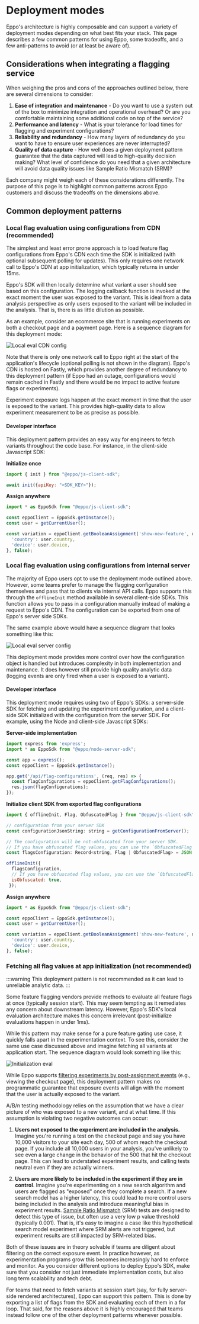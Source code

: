 # Deployment modes

Eppo's architecture is highly composable and can support a variety of deployment modes depending on what best fits your stack. This page describes a few common patterns for using Eppo, some tradeoffs, and a few anti-patterns to avoid (or at least be aware of).

## Considerations when integrating a flagging service

When weighing the pros and cons of the approaches outlined below, there are several dimensions to consider:

1. **Ease of integration and maintenance** - Do you want to use a system out of the box to minimize integration and operational overhead? Or are you comfortable maintaining some additional code on top of the service?
2. **Performance and latency** - What is your tolerance for load times for flagging and experiment configurations?
3. **Reliability and redundancy** - How many layers of redundancy do you want to have to ensure user experiences are never interrupted?
4. **Quality of data capture** - How well does a given deployment pattern guarantee that the data captured will lead to high-quality decision making? What level of confidence do you need that a given architecture will avoid data quality issues like Sample Ratio Mismatch (SRM)?

Each company might weigh each of these considerations differently. The purpose of this page is to highlight common patterns across Eppo customers and discuss the tradeoffs on the dimensions above.

## Common deployment patterns 

### Local flag evaluation using configurations from CDN (recommended)

The simplest and least error prone approach is to load feature flag configurations from Eppo's CDN each time the SDK is initialized (with optional subsequent polling for updates). This only requires one network call to Eppo's CDN at app initialization, which typically returns in under 15ms. 

Eppo's SDK will then locally determine what variant a user should see based on this configuration. The logging callback function is invoked at the exact moment the user was exposed to the variant. This is ideal from a data analysis perspective as only users exposed to the variant will be included in the analysis. That is, there is as little dilution as possible.

As an example, consider an ecommerce site that is running experiments on both a checkout page and a payment page. Here is a sequence diagram for this deployment mode:

![Local eval CDN config](/img/feature-flagging/architecture/local-eval-cdn-config.png)

Note that there is only one network call to Eppo right at the start of the application's lifecycle (optional polling is not shown in the diagram). Eppo's CDN is hosted on Fastly, which provides another degree of redundancy to this deployment pattern (if Eppo had an outage, configurations would remain cached in Fastly and there would be no impact to active feature flags or experiments).

Experiment exposure logs happen at the exact moment in time that the user is exposed to the variant. This provides high-quality data to allow experiment measurement to be as precise as possible.

#### Developer interface

This deployment pattern provides an easy way for engineers to fetch variants throughout the code base. For instance, in the client-side Javascript SDK:

**Initialize once**

```javascript
import { init } from "@eppo/js-client-sdk";

await init({apiKey: "<SDK_KEY>"});
```

**Assign anywhere**

```javascript
import * as EppoSdk from "@eppo/js-client-sdk";

const eppoClient = EppoSdk.getInstance();
const user = getCurrentUser();

const variation = eppoClient.getBooleanAssignment('show-new-feature', user.id, { 
  'country': user.country,
  'device': user.device,
}, false);
```


### Local flag evaluation using configurations from internal server

The majority of Eppo users opt to use the deployment mode outlined above. However, some teams prefer to manage the flagging configuration themselves and pass that to clients via internal API calls. Eppo supports this through the `offlineInit` method available in several client-side SDKs. This function allows you to pass in a configuration manually instead of making a request to Eppo's CDN. The configuration can be exported from one of Eppo's server side SDKs. 

The same example above would have a sequence diagram that looks something like this:

![Local eval server config](/img/feature-flagging/architecture/local-eval-internal-config.png)

This deployment mode provides more control over how the configuration object is handled but introduces complexity in both implementation and maintenance. It does however still provide high quality analytic data (logging events are only fired when a user is exposed to a variant).

#### Developer interface

This deployment mode requires using two of Eppo's SDKs: a server-side SDK for fetching and updating the experiment configuration, and a client-side SDK initialized with the configuration from the server SDK. For example, using the Node and client-side Javascript SDKs:

**Server-side implementation**

```javascript
import express from 'express';
import * as EppoSdk from "@eppo/node-server-sdk";

const app = express();
const eppoClient = EppoSdk.getInstance();

app.get('/api/flag-configurations', (req, res) => {
  const flagConfigurations = eppoClient.getFlagConfigurations();
  res.json(flagConfigurations);
});
```

**Initialize client SDK from exported flag configurations**

```javascript
import { offlineInit, Flag, ObfuscatedFlag } from "@eppo/js-client-sdk";

// configuration from your server SDK
const configurationJsonString: string = getConfigurationFromServer();

// The configuration will be not-obfuscated from your server SDK.
// If you have obfuscated flag values, you can use the `ObfuscatedFlag` type.
const flagsConfiguration: Record<string, Flag | ObfuscatedFlag> = JSON.parse(configurationJsonString);

offlineInit({ 
  flagsConfiguration,
  // If you have obfuscated flag values, you can use the `ObfuscatedFlag` type.
  isObfuscated: true,
 });
 ```

**Assign anywhere**

```javascript
import * as EppoSdk from "@eppo/js-client-sdk";

const eppoClient = EppoSdk.getInstance();
const user = getCurrentUser();

const variation = eppoClient.getBooleanAssignment('show-new-feature', user.id, { 
  'country': user.country,
  'device': user.device,
}, false);
```

### Fetching all flag values at app initialization (not recommended)

:::warning
This deployment pattern is not recommended as it can lead to unreliable analytic data. 
:::

Some feature flagging vendors provide methods to evaluate all feature flags at once (typically session start). This may seem tempting as it remediates any concern about downstream latency. However, Eppo's SDK's local evaluation architecture makes this concern irrelevant (post-initialize evaluations happen in under 1ms). 

While this pattern may make sense for a pure feature gating use case, it quickly falls apart in the experimentation context. To see this, consider the same use case discussed above and imagine fetching all variants at application start. The sequence diagram would look something like this: 

![Initialization eval](/img/feature-flagging/architecture/initialization-eval.png)

While Eppo supports [filtering experiments by post-assignment events](/experiment-analysis/configuration/filter-assignments-by-entry-point/) (e.g., viewing the checkout page), this deployment pattern makes no programmatic guarantee that exposure events will align with the moment that the user is actually exposed to the variant. 

A/B/n testing methodology relies on the assumption that we have a clear picture of who was exposed to a new variant, and at what time. If this assumption is violating two negative outcomes can occur:

1. **Users not exposed to the experiment are included in the analysis.** Imagine you're running a test on the checkout page and say you have 10,000 visitors to your site each day, 500 of whom reach the checkout page. If you include all 10,000 users in your analysis, you've unlikely to see even a large change in the behavior of the 500 that hit the checkout page. This can lead to understated experiment results, and calling tests neutral even if they are actually winners.

2. **Users are more likely to be included in the experiment if they are in control**. Imagine you're experimenting on a new search algorithm and users are flagged as "exposed" once they complete a search. If a new search model has a higher latency, this could lead to more control users being included in the analysis and introduce meaningful bias in experiment results. [Sample Ratio Mismatch](/experiment-analysis/diagnostics/#traffic-imbalance-diagnostic) (SRM) tests are designed to detect this type of issue, but often use a very low p value threshold (typically 0.001). That is, it's easy to imagine a case like this hypothetical search model experiment where SRM alerts are not triggered, but experiment results are still impacted by SRM-related bias.

Both of these issues are in theory solvable if teams are diligent about filtering on the correct exposure event. In practice however, as experimentation programs grow this becomes increasingly hard to enforce and monitor. As you consider different options to deploy Eppo's SDK, make sure that you consider not just immediate implementation costs, but also long term scalability and tech debt. 

For teams that need to fetch variants at session start (say, for fully server-side rendered architectures), Eppo can support this pattern. This is done by exporting a list of flags from the SDK and evaluating each of them in a for loop. That said, for the reasons above it is highly encouraged that teams instead follow one of the other deployment patterns whenever possible.
